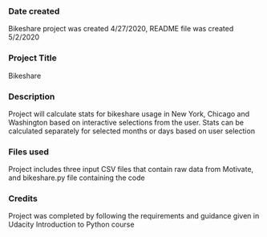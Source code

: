 ### Date created
Bikeshare project was created 4/27/2020, README file was created 5/2/2020

### Project Title
Bikeshare

### Description
Project will calculate stats for bikeshare usage in New York, Chicago and Washington based on interactive selections from the user. Stats can be calculated separately for selected months or days based on user selection

### Files used
Project includes three input CSV files that contain raw data from Motivate, and bikeshare.py file containing the code

### Credits
Project was completed by following the requirements and guidance given in Udacity Introduction to Python course
